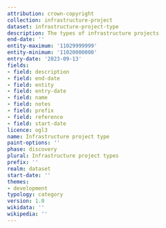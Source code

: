 ```yaml
---
attribution: crown-copyright
collection: infrastructure-project
dataset: infrastructure-project-type
description: The types of infrastructure projects
end-date: ''
entity-maximum: '11029999999'
entity-minimum: '11020000000'
entry-date: '2023-09-13'
fields:
- field: description
- field: end-date
- field: entity
- field: entry-date
- field: name
- field: notes
- field: prefix
- field: reference
- field: start-date
licence: ogl3
name: Infrastructure project type
paint-options: ''
phase: discovery
plural: Infrastructure project types
prefix: ''
realm: dataset
start-date: ''
themes:
- development
typology: category
version: 1.0
wikidata: ''
wikipedia: ''
---
```

